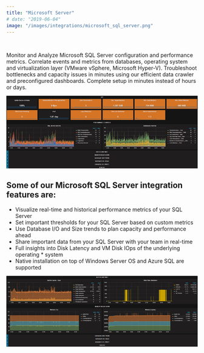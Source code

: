 ```yaml
---
title: "Microsoft Server"
# date: "2019-06-04"
image: "/images/integrations/microsoft_sql_server.png"
---
```


 

<!-- ![Microsoft_Server](/images/integrations/microsoft_sql_server.png) -->



Monitor and Analyze Microsoft SQL Server configuration and performance metrics. Correlate events and metrics from databases, operating system and virtualization layer (VMware vSphere, Microsoft Hyper-V). Troubleshoot bottlenecks and capacity issues in minutes using our efficient data crawler and preconfigured dashboards. Complete setup in minutes instead of hours or days.


![MS SQL KPIs](/images/integrations/posts//mssql1-1.png)


## Some of our Microsoft SQL Server integration features are:

* Visualize real-time and historical performance metrics of your SQL Server
* Set important thresholds for your SQL Server based on custom metrics
* Use Database I/O and Size trends to plan capacity and performance ahead
* Share important data from your SQL Server with your team in real-time
* Full insights into Disk Latency and VM Disk IOps of the underlying operating * system
* Native installation on top of Windows Server OS and Azure SQL are supported


![MS SQL capacity trending](/images/integrations/posts//mssql2-1.png)